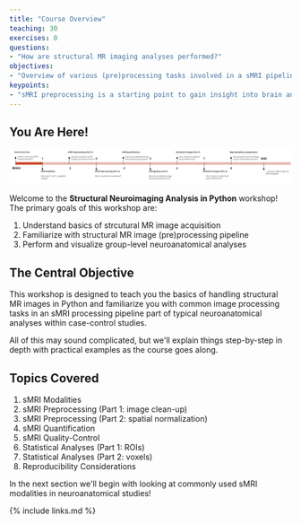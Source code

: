 ```yaml
---
title: "Course Overview"
teaching: 30
exercises: 0
questions:
- "How are structural MR imaging analyses performed?"
objectives:
- "Overview of various (pre)processing tasks involved in a sMRI pipeline and subsequent statistical analyses"
keypoints:
- "sMRI preprocessing is a starting point to gain insight into brain anatomy and its variations"
---
```


## You Are Here!
![course_flow](../fig/Course_flow_0.png)

Welcome to the **Structural Neuroimaging Analysis in Python** workshop! The primary goals of this workshop are:

1. Understand basics of strcutural MR image acquisition
2. Familiarize with structural MR image (pre)processing pipeline
3. Perform and visualize group-level neuroanatomical analyses

## The Central Objective

This workshop is designed to teach you the basics of handling structural MR images in Python and familiarize you with common image processing tasks in an sMRI processing pipeline part of typical neuroanatomical analyses within case-control studies. 

All of this may sound complicated, but we'll explain things step-by-step in depth with practical examples as the course goes along.

## Topics Covered

1. sMRI Modalities 
2. sMRI Preprocessing (Part 1: image clean-up)
3. sMRI Preprocessing (Part 2: spatial normalization)
4. sMRI Quantification
5. sMRI Quality-Control
6. Statistical Analyses (Part 1: ROIs)
7. Statistical Analyses (Part 2: voxels)
8. Reproducibility Considerations 

In the next section we'll begin with looking at commonly used sMRI modalities in neuroanatomical studies!

{% include links.md %}

